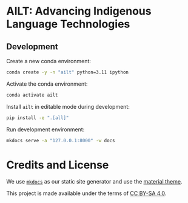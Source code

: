 # AILT: Advancing Indigenous Language Technologies

## Development

Create a new conda environment:

```sh
conda create -y -n "ailt" python=3.11 ipython
```

Activate the conda environment:

```sh
conda activate ailt
```

Install `ailt` in editable mode during development:

```sh
pip install -e ".[all]"
```
Run development environment:

```sh
mkdocs serve -a "127.0.0.1:8000" -w docs
```

# Credits and License 

We use [`mkdocs`](https://www.mkdocs.org/) as our static site generator and use the [material theme](https://github.com/squidfunk/mkdocs-material).

This project is made available under the terms of [CC BY-SA 4.0](https://creativecommons.org/licenses/by-sa/4.0/).